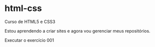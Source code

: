 # html-css
 Curso de HTML5 e CSS3

 Estou aprendendo a criar sites e agora vou gerenciar meus repositórios.

 <a ref="https://vicentenicolaujr.github.io/html-css/exercicios/ex001/index.html">Executar o exercício 001</a>
